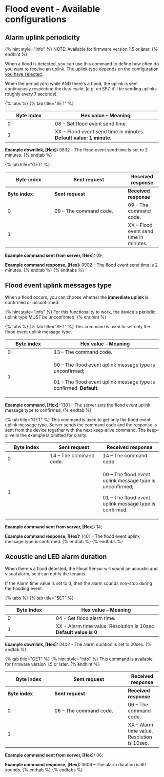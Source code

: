 # Flood event - Available configurations

## Alarm uplink periodicity

{% hint style="info" %}
NOTE: Available for firmware version 1.5 or later.
{% endhint %}

When a flood is detected, you can use this command to define how often do you want to receive an uplink. [The uplink type depends on the configuration you have selected](flood-event-available-configurations.md#flood-event-uplink-messages-type).

When the period zero while AND there's a flood, the uplink is sent continuously respecting the duty cycle. (e.g. on SF7, it'll be sending uplinks roughly every 7 seconds).

{% tabs %}
{% tab title="SET" %}
<table><thead><tr><th width="139">Byte index</th><th>Hex value – Meaning</th></tr></thead><tbody><tr><td>0</td><td>08 - Set flood event send time.</td></tr><tr><td>1</td><td>XX - Flood event send time in minutes.  <strong>Default value: 1 minute.</strong></td></tr></tbody></table>

**Example downlink, \[Hex]:** 0802 - Тhe flood event send time is set to 2 minutes.
{% endtab %}

{% tab title="GET" %}
<table data-header-hidden><thead><tr><th width="137.66666666666666">Byte index</th><th width="225">Sent request</th><th>Received response</th></tr></thead><tbody><tr><td><strong>Byte index</strong></td><td><strong>Sent request</strong></td><td><strong>Received response</strong></td></tr><tr><td>0</td><td>09 – The command code.</td><td>09 – The command code.</td></tr><tr><td>1</td><td></td><td>XX –  Flood event send time in minutes.  </td></tr></tbody></table>

**Example command sent from server, \[Hex]:** 09;

**Example command response, \[Hex]:** 0902 – The flood event send time is 2 minutes.
{% endtab %}
{% endtabs %}

## Flood event uplink messages type

When a flood occurs, you can choose whether the **immediate uplink** is confirmed or unconfirmed.

{% hint style="info" %}
For this functionality to work, the device's periodic uplink type MUST be unconfirmed.
{% endhint %}

{% tabs %}
{% tab title="SET" %}
This command is used to set only the flood event uplink message type.

<table><thead><tr><th width="135">Byte index</th><th>Hex value – Meaning</th></tr></thead><tbody><tr><td>0</td><td>13 – The command code.</td></tr><tr><td>1</td><td><p>00 – The flood event uplink message type is unconfirmed;</p><p>01 – The flood event uplink message type is confirmed. <strong>Default</strong>.</p></td></tr></tbody></table>

**Example command, \[Hex]:** 1301 – The server sets the flood event uplink message type to confirmed.
{% endtab %}

{% tab title="GET" %}
This command is used to get only the flood event uplink message type. Server sends the command code and the response is sent from the device together with the next keep-alive command. The keep-alive in the example is omitted for clarity.

<table><thead><tr><th width="123">Byte index</th><th width="157">Sent request</th><th>Received response</th></tr></thead><tbody><tr><td>0</td><td>14 – The command code.</td><td>14 – The command code.</td></tr><tr><td>1</td><td></td><td><p>00 – The flood event uplink message type is unconfirmed;</p><p>01 – The flood event uplink message type is confirmed. </p></td></tr></tbody></table>

**Example command sent from server, \[Hex]:** 14;

**Example command response, \[Hex]:** 1401 - The flood event uplink message type is confirmed.&#x20;
{% endtab %}
{% endtabs %}

## Acoustic and LED alarm duration

When there's a flood detected, the Flood Sensor will sound an acoustic and visual alarm, so it can notify the tenants.

If the Alarm time value is set to 0, then the alarm sounds non-stop during the flooding event.&#x20;

{% tabs %}
{% tab title="SET" %}
<table><thead><tr><th width="142">Byte index</th><th>Hex value – Meaning</th></tr></thead><tbody><tr><td>0</td><td>04 - Set flood alarm time.</td></tr><tr><td>1</td><td>XX - Alarm time value. Resolution is 10sec. <strong>Default value is 0</strong></td></tr></tbody></table>

**Example downlink, \[Hex]:** 0402 - Тhe alarm duration is set to 20sec.
{% endtab %}

{% tab title="GET" %}
{% hint style="info" %}
This command is available for firmware version 1.5 or later.
{% endhint %}

<table data-header-hidden><thead><tr><th width="137.66666666666666">Byte index</th><th width="225">Sent request</th><th>Received response</th></tr></thead><tbody><tr><td><strong>Byte index</strong></td><td><strong>Sent request</strong></td><td><strong>Received response</strong></td></tr><tr><td>0</td><td>06 – The command code.</td><td>06 – The command code.</td></tr><tr><td>1</td><td></td><td>XX –  Alarm time value. Resolution is 10sec.</td></tr></tbody></table>

**Example command sent from server, \[Hex]:** 06;

**Example command response, \[Hex]:** 0606 – The alarm duration is 60 sounds.
{% endtab %}
{% endtabs %}
